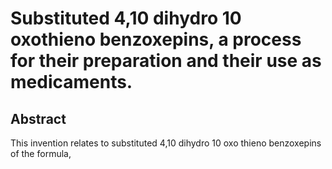 # Substituted 4,10 dihydro 10 oxothieno benzoxepins, a process for their preparation and their use as medicaments.

## Abstract
This invention relates to substituted 4,10 dihydro 10 oxo thieno benzoxepins of the formula,